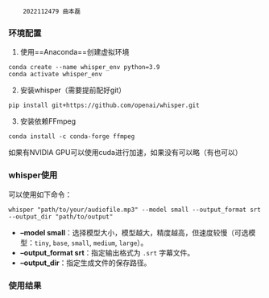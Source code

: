 		2022112479 曲本磊
### 环境配置

1. 使用==Anaconda==创建虚拟环境
```shell
conda create --name whisper_env python=3.9
conda activate whisper_env
```

2. 安装whisper（需要提前配好git）
```shell
pip install git+https://github.com/openai/whisper.git
```

3. 安装依赖FFmpeg
```shell
conda install -c conda-forge ffmpeg
```

如果有NVIDIA GPU可以使用cuda进行加速，如果没有可以略（有也可以）


### whisper使用

可以使用如下命令：
```shell
whisper "path/to/your/audiofile.mp3" --model small --output_format srt --output_dir "path/to/output"
```
- **–model small**：选择模型大小，模型越大，精度越高，但速度较慢（可选模型：`tiny`, `base`, `small`, `medium`, `large`）。
- **–output_format srt**：指定输出格式为 `.srt` 字幕文件。
- **–output_dir**：指定生成文件的保存路径。

### 使用结果

